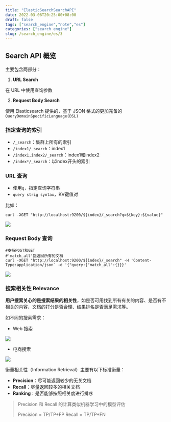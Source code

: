 ```yaml
---
title: "ElasticSearchSearchAPI"
date: 2022-03-06T20:25:00+08:00
draft: false
tags: ["search_engine","note","es"]
categories: ["search engine"]
slug: /search_engine/es/3
---
```


## Search API 概览

主要包含两部分：

1. **URL Search**

在 URL 中使用查询参数

2. **Request Body Search**

使用 Elasticsearch 提供的，基于 JSON 格式的更加完备的`QueryDomainSpecificLanguage(DSL)`

### 指定查询的索引

- `/_search`：集群上所有的索引
- `/index1/_search`：index1
- `/index1,index2/_search`：index1和index2
- `/index*/_search`：以index开头的索引

### URL 查询

- 使用`q`，指定查询字符串
- `query strig syntax`，KV键值对

比如：

```shell
curl -XGET "http://localhost:9200/${index}/_search?q=${key}:${value}"
```

![](https://img.zhengyua.cn/img/202203062050129.png)

### Request Body 查询

```shell
#支持POST和GET
#'match_all'指返回所有的文档
curl -XGET "http://localhost:9200/${index}/_search" -H 'Content-Type:application/json` -d '{"query:{"match_all":{}}}'
```

![](https://img.zhengyua.cn/img/202203062053397.png)

### 搜索相关性 Relevance

**用户搜索关心的是搜索结果的相关性**，如是否可用找到所有有关的内容、是否有不相关的内容、文档的打分是否合理、结果排名是否满足需求等。

如不同的搜索需求：

- Web 搜索

![](https://img.zhengyua.cn/img/202203062039847.png)

- 电商搜索

![](https://img.zhengyua.cn/img/202203062040935.png)

衡量相关性（Information Retrieval）主要有以下标准衡量：

- **Precision**：尽可能返回较少的无关文档
- **Recall**：尽量返回较多的相关文档
- **Ranking**：是否能够按照相关度进行排序

> Precision 和 Recall 的计算类似机器学习中的模型评估
> 
> Precision = TP/TP+FP
> Recall = TP/TP+FN
